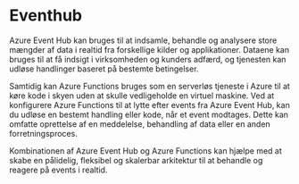 # Eventhub

Azure Event Hub kan bruges til at indsamle, behandle og analysere store mængder af data i realtid fra forskellige kilder og applikationer. Dataene kan bruges til at få indsigt i virksomheden og kunders adfærd, og tjenesten kan udløse handlinger baseret på bestemte betingelser.

Samtidig kan Azure Functions bruges som en serverløs tjeneste i Azure til at køre kode i skyen uden at skulle vedligeholde en virtuel maskine. Ved at konfigurere Azure Functions til at lytte efter events fra Azure Event Hub, kan du udløse en bestemt handling eller kode, når et event modtages. Dette kan omfatte oprettelse af en meddelelse, behandling af data eller en anden forretningsproces.

Kombinationen af Azure Event Hub og Azure Functions kan hjælpe med at skabe en pålidelig, fleksibel og skalerbar arkitektur til at behandle og reagere på events i realtid.
